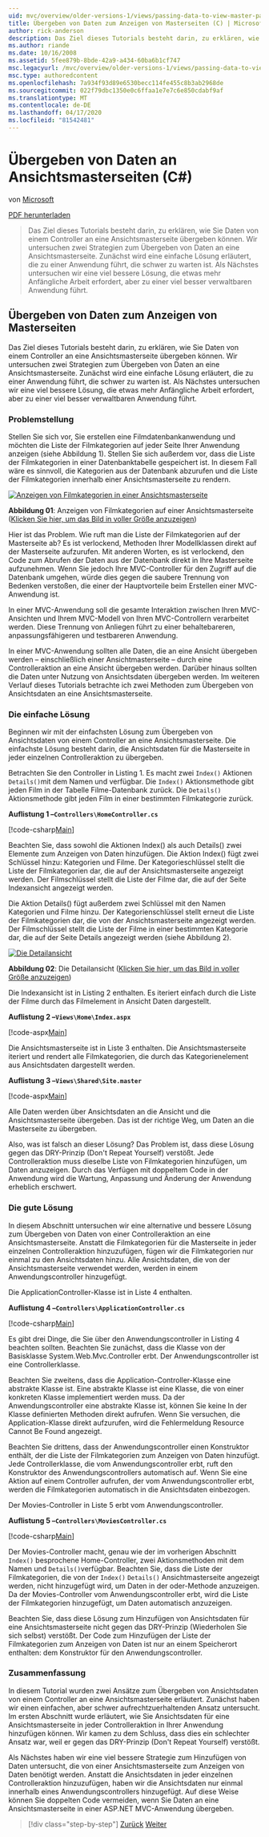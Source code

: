 ```yaml
---
uid: mvc/overview/older-versions-1/views/passing-data-to-view-master-pages-cs
title: Übergeben von Daten zum Anzeigen von Masterseiten (C) | Microsoft Docs
author: rick-anderson
description: Das Ziel dieses Tutorials besteht darin, zu erklären, wie Sie Daten von einem Controller an eine Ansichtsmasterseite übergeben können. Wir untersuchen zwei Strategien für die Weitergabe von Daten an eine Ansicht m...
ms.author: riande
ms.date: 10/16/2008
ms.assetid: 5fee879b-8bde-42a9-a434-60ba6b1cf747
msc.legacyurl: /mvc/overview/older-versions-1/views/passing-data-to-view-master-pages-cs
msc.type: authoredcontent
ms.openlocfilehash: 7a934f93d89e6530becc114fe455c8b3ab2968de
ms.sourcegitcommit: 022f79dbc1350e0c6ffaa1e7e7c6e850cdabf9af
ms.translationtype: MT
ms.contentlocale: de-DE
ms.lasthandoff: 04/17/2020
ms.locfileid: "81542481"
---
```

# <a name="passing-data-to-view-master-pages-c"></a>Übergeben von Daten an Ansichtsmasterseiten (C#)

von [Microsoft](https://github.com/microsoft)

[PDF herunterladen](https://download.microsoft.com/download/e/f/3/ef3f2ff6-7424-48f7-bdaa-180ef64c3490/ASPNET_MVC_Tutorial_13_CS.pdf)

> Das Ziel dieses Tutorials besteht darin, zu erklären, wie Sie Daten von einem Controller an eine Ansichtsmasterseite übergeben können. Wir untersuchen zwei Strategien zum Übergeben von Daten an eine Ansichtsmasterseite. Zunächst wird eine einfache Lösung erläutert, die zu einer Anwendung führt, die schwer zu warten ist. Als Nächstes untersuchen wir eine viel bessere Lösung, die etwas mehr Anfängliche Arbeit erfordert, aber zu einer viel besser verwaltbaren Anwendung führt.

## <a name="passing-data-to-view-master-pages"></a>Übergeben von Daten zum Anzeigen von Masterseiten

Das Ziel dieses Tutorials besteht darin, zu erklären, wie Sie Daten von einem Controller an eine Ansichtsmasterseite übergeben können. Wir untersuchen zwei Strategien zum Übergeben von Daten an eine Ansichtsmasterseite. Zunächst wird eine einfache Lösung erläutert, die zu einer Anwendung führt, die schwer zu warten ist. Als Nächstes untersuchen wir eine viel bessere Lösung, die etwas mehr Anfängliche Arbeit erfordert, aber zu einer viel besser verwaltbaren Anwendung führt.

### <a name="the-problem"></a>Problemstellung

Stellen Sie sich vor, Sie erstellen eine Filmdatenbankanwendung und möchten die Liste der Filmkategorien auf jeder Seite Ihrer Anwendung anzeigen (siehe Abbildung 1). Stellen Sie sich außerdem vor, dass die Liste der Filmkategorien in einer Datenbanktabelle gespeichert ist. In diesem Fall wäre es sinnvoll, die Kategorien aus der Datenbank abzurufen und die Liste der Filmkategorien innerhalb einer Ansichtsmasterseite zu rendern.

[![Anzeigen von Filmkategorien in einer Ansichtsmasterseite](passing-data-to-view-master-pages-cs/_static/image2.png)](passing-data-to-view-master-pages-cs/_static/image1.png)

**Abbildung 01**: Anzeigen von Filmkategorien auf einer Ansichtsmasterseite ([Klicken Sie hier, um das Bild in voller Größe anzuzeigen](passing-data-to-view-master-pages-cs/_static/image3.png))

Hier ist das Problem. Wie ruft man die Liste der Filmkategorien auf der Masterseite ab? Es ist verlockend, Methoden Ihrer Modellklassen direkt auf der Masterseite aufzurufen. Mit anderen Worten, es ist verlockend, den Code zum Abrufen der Daten aus der Datenbank direkt in Ihre Masterseite aufzunehmen. Wenn Sie jedoch Ihre MVC-Controller für den Zugriff auf die Datenbank umgehen, würde dies gegen die saubere Trennung von Bedenken verstoßen, die einer der Hauptvorteile beim Erstellen einer MVC-Anwendung ist.

In einer MVC-Anwendung soll die gesamte Interaktion zwischen Ihren MVC-Ansichten und Ihrem MVC-Modell von Ihren MVC-Controllern verarbeitet werden. Diese Trennung von Anliegen führt zu einer behaltebareren, anpassungsfähigeren und testbareren Anwendung.

In einer MVC-Anwendung sollten alle Daten, die an eine Ansicht übergeben werden – einschließlich einer Ansichtmasterseite – durch eine Controlleraktion an eine Ansicht übergeben werden. Darüber hinaus sollten die Daten unter Nutzung von Ansichtsdaten übergeben werden. Im weiteren Verlauf dieses Tutorials betrachte ich zwei Methoden zum Übergeben von Ansichtsdaten an eine Ansichtsmasterseite.

### <a name="the-simple-solution"></a>Die einfache Lösung

Beginnen wir mit der einfachsten Lösung zum Übergeben von Ansichtsdaten von einem Controller an eine Ansichtsmasterseite. Die einfachste Lösung besteht darin, die Ansichtsdaten für die Masterseite in jeder einzelnen Controlleraktion zu übergeben.

Betrachten Sie den Controller in Listing 1. Es macht zwei `Index()` Aktionen `Details()`mit dem Namen und verfügbar. Die `Index()` Aktionsmethode gibt jeden Film in der Tabelle Filme-Datenbank zurück. Die `Details()` Aktionsmethode gibt jeden Film in einer bestimmten Filmkategorie zurück.

**Auflistung 1 –`Controllers\HomeController.cs`**

[!code-csharp[Main](passing-data-to-view-master-pages-cs/samples/sample1.cs)]

Beachten Sie, dass sowohl die Aktionen Index() als auch Details() zwei Elemente zum Anzeigen von Daten hinzufügen. Die Aktion Index() fügt zwei Schlüssel hinzu: Kategorien und Filme. Der Kategorieschlüssel stellt die Liste der Filmkategorien dar, die auf der Ansichtsmasterseite angezeigt werden. Der Filmschlüssel stellt die Liste der Filme dar, die auf der Seite Indexansicht angezeigt werden.

Die Aktion Details() fügt außerdem zwei Schlüssel mit den Namen Kategorien und Filme hinzu. Der Kategorienschlüssel stellt erneut die Liste der Filmkategorien dar, die von der Ansichtsmasterseite angezeigt werden. Der Filmschlüssel stellt die Liste der Filme in einer bestimmten Kategorie dar, die auf der Seite Details angezeigt werden (siehe Abbildung 2).

[![Die Detailansicht](passing-data-to-view-master-pages-cs/_static/image5.png)](passing-data-to-view-master-pages-cs/_static/image4.png)

**Abbildung 02**: Die Detailansicht ([Klicken Sie hier, um das Bild in voller Größe anzuzeigen](passing-data-to-view-master-pages-cs/_static/image6.png))

Die Indexansicht ist in Listing 2 enthalten. Es iteriert einfach durch die Liste der Filme durch das Filmelement in Ansicht Daten dargestellt.

**Auflistung 2 –`Views\Home\Index.aspx`**

[!code-aspx[Main](passing-data-to-view-master-pages-cs/samples/sample2.aspx)]

Die Ansichtsmasterseite ist in Liste 3 enthalten. Die Ansichtsmasterseite iteriert und rendert alle Filmkategorien, die durch das Kategorienelement aus Ansichtsdaten dargestellt werden.

**Auflistung 3 –`Views\Shared\Site.master`**

[!code-aspx[Main](passing-data-to-view-master-pages-cs/samples/sample3.aspx)]

Alle Daten werden über Ansichtsdaten an die Ansicht und die Ansichtsmasterseite übergeben. Das ist der richtige Weg, um Daten an die Masterseite zu übergeben.

Also, was ist falsch an dieser Lösung? Das Problem ist, dass diese Lösung gegen das DRY-Prinzip (Don't Repeat Yourself) verstößt. Jede Controlleraktion muss dieselbe Liste von Filmkategorien hinzufügen, um Daten anzuzeigen. Durch das Verfügen mit doppeltem Code in der Anwendung wird die Wartung, Anpassung und Änderung der Anwendung erheblich erschwert.

### <a name="the-good-solution"></a>Die gute Lösung

In diesem Abschnitt untersuchen wir eine alternative und bessere Lösung zum Übergeben von Daten von einer Controlleraktion an eine Ansichtsmasterseite. Anstatt die Filmkategorien für die Masterseite in jeder einzelnen Controlleraktion hinzuzufügen, fügen wir die Filmkategorien nur einmal zu den Ansichtsdaten hinzu. Alle Ansichtsdaten, die von der Ansichtsmasterseite verwendet werden, werden in einem Anwendungscontroller hinzugefügt.

Die ApplicationController-Klasse ist in Liste 4 enthalten.

**Auflistung 4 –`Controllers\ApplicationController.cs`**

[!code-csharp[Main](passing-data-to-view-master-pages-cs/samples/sample4.cs)]

Es gibt drei Dinge, die Sie über den Anwendungscontroller in Listing 4 beachten sollten. Beachten Sie zunächst, dass die Klasse von der Basisklasse System.Web.Mvc.Controller erbt. Der Anwendungscontroller ist eine Controllerklasse.

Beachten Sie zweitens, dass die Application-Controller-Klasse eine abstrakte Klasse ist. Eine abstrakte Klasse ist eine Klasse, die von einer konkreten Klasse implementiert werden muss. Da der Anwendungscontroller eine abstrakte Klasse ist, können Sie keine In der Klasse definierten Methoden direkt aufrufen. Wenn Sie versuchen, die Application-Klasse direkt aufzurufen, wird die Fehlermeldung Resource Cannot Be Found angezeigt.

Beachten Sie drittens, dass der Anwendungscontroller einen Konstruktor enthält, der die Liste der Filmkategorien zum Anzeigen von Daten hinzufügt. Jede Controllerklasse, die vom Anwendungscontroller erbt, ruft den Konstruktor des Anwendungscontrollers automatisch auf. Wenn Sie eine Aktion auf einem Controller aufrufen, der vom Anwendungscontroller erbt, werden die Filmkategorien automatisch in die Ansichtsdaten einbezogen.

Der Movies-Controller in Liste 5 erbt vom Anwendungscontroller.

**Auflistung 5 –`Controllers\MoviesController.cs`**

[!code-csharp[Main](passing-data-to-view-master-pages-cs/samples/sample5.cs)]

Der Movies-Controller macht, genau wie der im vorherigen Abschnitt `Index()` besprochene Home-Controller, zwei Aktionsmethoden mit dem Namen und `Details()`verfügbar. Beachten Sie, dass die Liste der Filmkategorien, die von der `Index()` `Details()` Ansichtmasterseite angezeigt werden, nicht hinzugefügt wird, um Daten in der oder-Methode anzuzeigen. Da der Movies-Controller vom Anwendungscontroller erbt, wird die Liste der Filmkategorien hinzugefügt, um Daten automatisch anzuzeigen.

Beachten Sie, dass diese Lösung zum Hinzufügen von Ansichtsdaten für eine Ansichtsmasterseite nicht gegen das DRY-Prinzip (Wiederholen Sie sich selbst) verstößt. Der Code zum Hinzufügen der Liste der Filmkategorien zum Anzeigen von Daten ist nur an einem Speicherort enthalten: dem Konstruktor für den Anwendungscontroller.

### <a name="summary"></a>Zusammenfassung

In diesem Tutorial wurden zwei Ansätze zum Übergeben von Ansichtsdaten von einem Controller an eine Ansichtsmasterseite erläutert. Zunächst haben wir einen einfachen, aber schwer aufrechtzuerhaltenden Ansatz untersucht. Im ersten Abschnitt wurde erläutert, wie Sie Ansichtsdaten für eine Ansichtsmasterseite in jeder Controlleraktion in Ihrer Anwendung hinzufügen können. Wir kamen zu dem Schluss, dass dies ein schlechter Ansatz war, weil er gegen das DRY-Prinzip (Don't Repeat Yourself) verstößt.

Als Nächstes haben wir eine viel bessere Strategie zum Hinzufügen von Daten untersucht, die von einer Ansichtsmasterseite zum Anzeigen von Daten benötigt werden. Anstatt die Ansichtsdaten in jeder einzelnen Controlleraktion hinzuzufügen, haben wir die Ansichtsdaten nur einmal innerhalb eines Anwendungscontrollers hinzugefügt. Auf diese Weise können Sie doppelten Code vermeiden, wenn Sie Daten an eine Ansichtsmasterseite in einer ASP.NET MVC-Anwendung übergeben.

> [!div class="step-by-step"]
> [Zurück](creating-page-layouts-with-view-master-pages-cs.md)
> [Weiter](asp-net-mvc-views-overview-vb.md)
